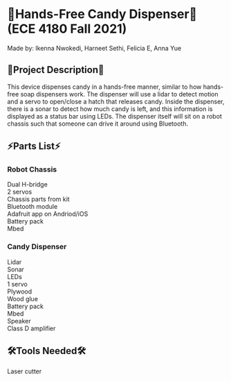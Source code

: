 # 🍭Hands-Free Candy Dispenser🍬 (ECE 4180 Fall 2021)
Made by: Ikenna Nwokedi, Harneet Sethi, Felicia E, Anna Yue

## 🍫Project Description🍫
This device dispenses candy in a hands-free manner, similar to how hands-free soap dispensers work. The dispenser will use a lidar to detect motion and a servo to open/close a hatch that releases candy. Inside the dispenser, there is a sonar to detect how much candy is left, and this information is displayed as a status bar using LEDs. The dispenser itself will sit on a robot chassis such that someone can drive it around using Bluetooth.

## ⚡Parts List⚡
### Robot Chassis
Dual H-bridge  
2 servos  
Chassis parts from kit  
Bluetooth module  
Adafruit app on Andriod/iOS  
Battery pack  
Mbed  
### Candy Dispenser
Lidar  
Sonar  
LEDs  
1 servo  
Plywood  
Wood glue  
Battery pack  
Mbed  
Speaker  
Class D amplifier  

## 🛠️Tools Needed🛠️
Laser cutter  
